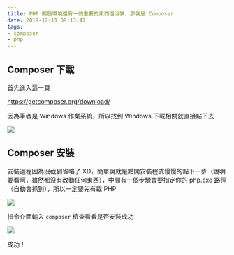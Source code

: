 ```yaml
---
title: PHP 開發環境還有一個重要的東西還沒裝，那就是 Composer
date: 2019-12-11 09:13:47
tags:
- composer
- php
---
```


## Composer 下載

首先進入這一頁

https://getcomposer.org/download/

因為筆者是 Windows 作業系統，所以找到 Windows 下載相關就直接點下去

![](https://i.imgur.com/gSh9apw.png)

## Composer 安裝

安裝過程因為沒截到省略了 XD，簡單說就是點開安裝程式慢慢的點下一步（說明要看阿，雖然都沒有改動任何東西），中間有一個步驟會要指定你的 php.exe 路徑（自動會抓到），所以一定要先有載 PHP

![](https://i.imgur.com/3jmYyNY.png)

指令介面輸入 `composer` 檢查看看是否安裝成功

![](https://i.imgur.com/D6FK3WN.png)

成功！